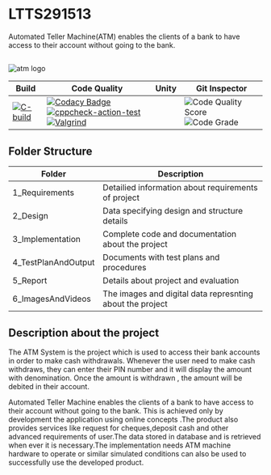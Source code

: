 # LTTS291513

Automated Teller Machine(ATM) enables the clients of a bank to have access to their account without going to the bank.
##
![atm logo](https://user-images.githubusercontent.com/81628668/114976665-fe67b780-9ea3-11eb-881a-a8d2f70c45f8.jpg)


Build | Code Quality | Unity | Git Inspector
------|--------------|-------|--------------|
|[![C-build](https://github.com/Ravindrababu87/LTTS291513/actions/workflows/c-build.yml/badge.svg)](https://github.com/Ravindrababu87/LTTS291513/actions/workflows/c-build.yml)|[![Codacy Badge](https://app.codacy.com/project/badge/Grade/9bbeb4f56fea42b6b9a64d44eb3e61ab)](https://www.codacy.com/gh/Ravindrababu87/LTTS291513/dashboard?utm_source=github.com&amp;utm_medium=referral&amp;utm_content=Ravindrababu87/LTTS291513&amp;utm_campaign=Badge_Grade)  [![cppcheck-action-test](https://github.com/Ravindrababu87/LTTS291513/actions/workflows/cpp%20check.yml/badge.svg)](https://github.com/Ravindrababu87/LTTS291513/actions/workflows/cpp%20check.yml)  [![Valgrind](https://github.com/Ravindrababu87/LTTS291513/actions/workflows/Valgrind.yml/badge.svg)](https://github.com/Ravindrababu87/LTTS291513/actions/workflows/Valgrind.yml)      | | ![Code Quality Score](https://www.code-inspector.com/project/21340/score/svg)  ![Code Grade](https://www.code-inspector.com/project/21340/status/svg)

## Folder Structure
Folder           | Description
-----------------| ---------------------------------------
1_Requirements   | Detailied information about requirements of project
2_Design         | Data specifying design and structure details
3_Implementation | Complete code and documentation about the project
4_TestPlanAndOutput      | Documents with test plans and procedures
5_Report         | Details about project and evaluation
6_ImagesAndVideos | The images and digital data represnting about the project

## Description about the project
The ATM System is the project which is used to access their bank accounts in order to make cash withdrawals.
Whenever the user need to make cash withdraws, they can enter their PIN number and it will display the amount with denomination. 
Once the amount is withdrawn , the amount will be debited in their account.

 Automated Teller Machine enables the clients of a bank to have access to their account without going to the bank. This is achieved only by development the application using online concepts .The product also provides services like request for cheques,deposit cash and other advanced requirements of user.The data stored in database and is retrieved when ever it is necessary.The implementation needs ATM machine hardware to operate or similar simulated conditions can also be used to successfully use the developed product.


